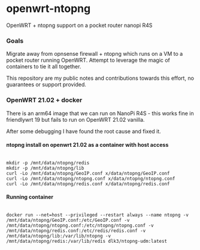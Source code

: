 # openwrt-ntopng
OpenWRT + ntopng support on a pocket router nanopi R4S


### Goals

Migrate away from opnsense firewall + ntopng which runs on a VM to a pocket router running OpenWRT. Attempt to leverage the magic of containers to tie it all together.

This repository are my public notes and contributions towards this effort, no guarantees or support provided.

### OpenWRT 21.02 + docker 

There is an arm64 image that we can run on NanoPi R4S - this works fine in friendlywrt 19 but fails to run on OpenWRT 21.02 vanilla.

After some debugging I have found the root cause and fixed it.

#### ntopng install on openwrt 21.02 as a container with host access

```

mkdir -p /mnt/data/ntopng/redis
mkdir -p /mnt/data/ntopng/lib
curl -Lo /mnt/data/ntopng/GeoIP.conf x/data/ntopng/GeoIP.conf
curl -Lo /mnt/data/ntopng/ntopng.conf x/data/ntopng/ntopng.conf
curl -Lo /mnt/data/ntopng/redis.conf x/data/ntopng/redis.conf
```

#### Running container

```

docker run --net=host --privileged --restart always --name ntopng -v /mnt/data/ntopng/GeoIP.conf:/etc/GeoIP.conf -v /mnt/data/ntopng/ntopng.conf:/etc/ntopng/ntopng.conf -v /mnt/data/ntopng/redis.conf:/etc/redis/redis.conf -v /mnt/data/ntopng/lib:/var/lib/ntopng -v /mnt/data/ntopng/redis:/var/lib/redis dlk3/ntopng-udm:latest

```
